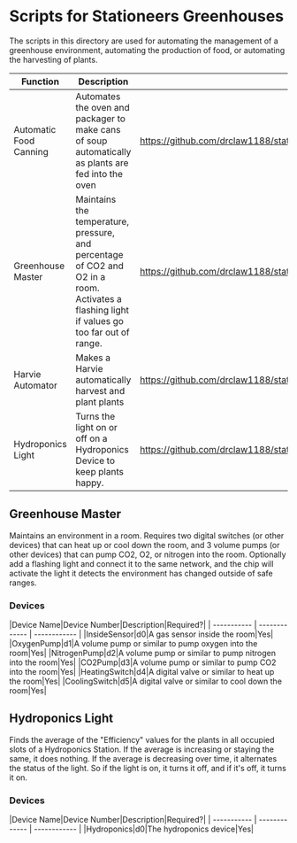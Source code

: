 # Scripts for Stationeers Greenhouses

The scripts in this directory are used for automating the management of a greenhouse environment, automating the production of food, or automating the harvesting of plants.

|Function|Description|Script|
| ----------- | ------------- | ------------ |
|Automatic Food Canning|Automates the oven and packager to make cans of soup automatically as plants are fed into the oven|https://github.com/drclaw1188/stationeers_ic10/blob/main/greenhouse/Automatic_Food_Canning_v5.ic10|
|Greenhouse Master|Maintains the temperature, pressure, and percentage of CO2 and O2 in a room. Activates a flashing light if values go too far out of range.|https://github.com/drclaw1188/stationeers_ic10/blob/main/greenhouse/Greenhouse_Master.ic10|
|Harvie Automator|Makes a Harvie automatically harvest and plant plants|https://github.com/drclaw1188/stationeers_ic10/blob/main/greenhouse/Harvie_Automator_2.ic10|
|Hydroponics Light|Turns the light on or off on a Hydroponics Device to keep plants happy.|https://github.com/drclaw1188/stationeers_ic10/blob/main/greenhouse/HydroponicsLight_v2.ic10|

## Greenhouse Master

Maintains an environment in a room. Requires two digital switches (or other devices) that can heat up or cool down the room, and 3 volume pumps (or other devices) that can pump CO2, O2, or nitrogen into the room. Optionally add a flashing light and connect it to the same network, and the chip will activate the light it detects the environment has changed outside of safe ranges.

### Devices

|Device Name|Device Number|Description|Required?|
| ----------- | ------------- | ------------ |
|InsideSensor|d0|A gas sensor inside the room|Yes|
|OxygenPump|d1|A volume pump or similar to pump oxygen into the room|Yes|
|NitrogenPump|d2|A volume pump or similar to pump nitrogen into the room|Yes|
|CO2Pump|d3|A volume pump or similar to pump CO2 into the room|Yes|
|HeatingSwitch|d4|A digital valve or similar to heat up the room|Yes|
|CoolingSwitch|d5|A digital valve or similar to cool down the room|Yes|

## Hydroponics Light

Finds the average of the "Efficiency" values for the plants in all occupied slots of a Hydroponics Station. If the average is increasing or staying the same, it does nothing. If the average is decreasing over time, it alternates the status of the light. So if the light is on, it turns it off, and if it's off, it turns it on.

### Devices

|Device Name|Device Number|Description|Required?|
| ----------- | ------------- | ------------ |
|Hydroponics|d0|The hydroponics device|Yes|
